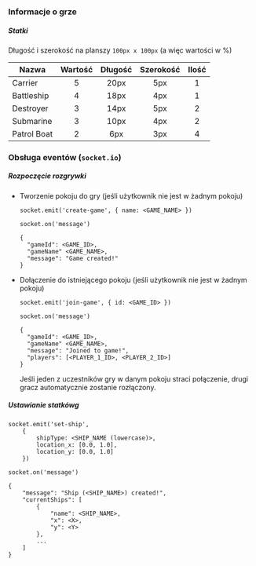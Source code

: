 ### Informacje o grze
##### Statki
Długość i szerokość na planszy `100px x 100px` (a więc wartości w %)

| Nazwa       | Wartość | Długość | Szerokość | Ilość |
|-------------|:-------:|:-------:|:---------:|:-----:|
| Carrier     |    5    |   20px  |    5px    |   1   |
| Battleship  |    4    |   18px  |    4px    |   1   |
| Destroyer   |    3    |   14px  |    5px    |   2   |
| Submarine   |    3    |   10px  |    4px    |   2   |
| Patrol Boat |    2    |   6px   |    3px    |   4   |

### Obsługa eventów (`socket.io`)
##### Rozpoczęcie rozgrywki
- Tworzenie pokoju do gry (jeśli użytkownik nie jest w żadnym pokoju)
    ```
    socket.emit('create-game', { name: <GAME_NAME> })
    ```
    
    ```    
    socket.on('message')  
  
    {
      "gameId": <GAME_ID>,
      "gameName" <GAME_NAME>,
      "message": "Game created!"
    }
    ```

- Dołączenie do istniejącego pokoju (jeśli użytkownik nie jest w żadnym pokoju)
    ```
    socket.emit('join-game', { id: <GAME_ID> })
    ```
    
    ```
    socket.on('message')    
  
    {
      "gameId": <GAME_ID>,
      "gameName" <GAME_NAME>,
      "message": "Joined to game!", 
      "players": [<PLAYER_1_ID>, <PLAYER_2_ID>]
    }
    ```
  
  Jeśli jeden z uczestników gry w danym pokoju straci połączenie, drugi gracz automatycznie zostanie rozłączony.
  
  
##### Ustawianie statkówg

```
socket.emit('set-ship',
    {
        shipType: <SHIP_NAME (lowercase)>,
        location_x: [0.0, 1.0],
        location_y: [0.0, 1.0]
    })
```
    
```
socket.on('message')

{
    "message": "Ship (<SHIP_NAME>) created!",
    "currentShips": [
        {
            "name": <SHIP_NAME>,
            "x": <X>,
            "y": <Y>
        },
        ...
    ]
}
```